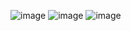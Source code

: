 ![image](https://user-images.githubusercontent.com/36379638/174773100-55453fdc-cbcd-4984-88b8-6c9dac2e37d6.png)
![image](https://user-images.githubusercontent.com/36379638/174773179-daaba1c7-7e5f-4516-a580-04fcb2fb30d9.png)
![image](https://user-images.githubusercontent.com/36379638/174773220-0f75be78-ca0f-44cb-ab0a-d93936492588.png)
